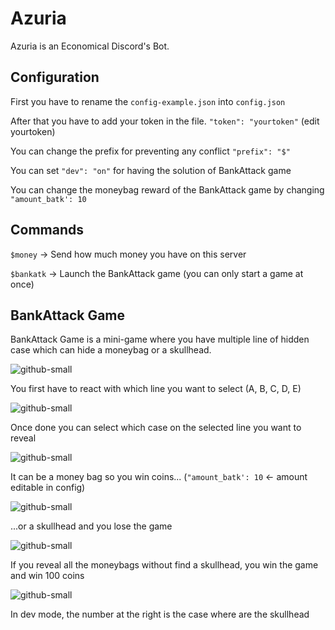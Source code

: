 # Azuria

Azuria is an Economical Discord's Bot.

## Configuration

First you have to rename the `config-example.json` into `config.json`

After that you have to add your token in the file. `"token": "yourtoken"` (edit yourtoken)

You can change the prefix for preventing any conflict `"prefix": "$"`

You can set `"dev": "on"` for having the solution of BankAttack game

You can change the moneybag reward of the BankAttack game by changing `"amount_batk': 10`

## Commands

`$money` → Send how much money you have on this server

`$bankatk` → Launch the BankAttack game (you can only start a game at once)

## BankAttack Game

BankAttack Game is a mini-game where you have multiple line of hidden case which can hide a moneybag or a skullhead.



![github-small](https://i.imgur.com/grGeUJl.png)

You first have to react with which line you want to select (A, B, C, D, E)


![github-small](https://i.imgur.com/54I5ijP.png)

Once done you can select which case on the selected line you want to reveal



![github-small](https://i.imgur.com/M9yirnE.png)

It can be a money bag so you win coins... (`"amount_batk': 10` ← amount editable in config)



![github-small](https://i.imgur.com/pwnDJyh.png)

...or a skullhead and you lose the game



![github-small](https://i.imgur.com/zGQ2kgZ.png)

If you reveal all the moneybags without find a skullhead, you win the game and win 100 coins



![github-small](https://i.imgur.com/g7D2DB9.png)

In dev mode, the number at the right is the case where are the skullhead


